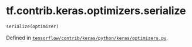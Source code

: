 <div itemscope itemtype="http://developers.google.com/ReferenceObject">
<meta itemprop="name" content="tf.contrib.keras.optimizers.serialize" />
</div>

# tf.contrib.keras.optimizers.serialize

``` python
serialize(optimizer)
```



Defined in [`tensorflow/contrib/keras/python/keras/optimizers.py`](https://www.tensorflow.org/code/tensorflow/contrib/keras/python/keras/optimizers.py).

